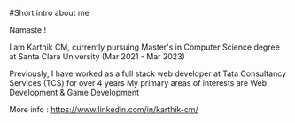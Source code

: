 #Short intro about me

Namaste !

I am Karthik CM, currently pursuing Master's in Computer Science degree at Santa Clara University (Mar 2021 - Mar 2023)

Previously, I have worked as a full stack web developer at Tata Consultancy Services (TCS) for over 4 years
My primary areas of interests are Web Development & Game Development

More info : https://www.linkedin.com/in/karthik-cm/
